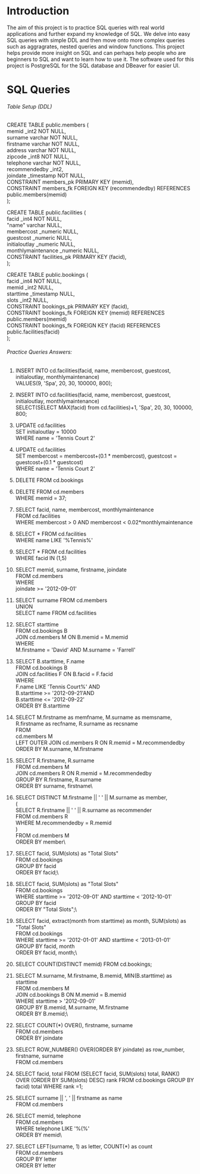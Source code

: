 # Introduction

The aim of this project is to practice SQL queries with real world applications and further expand my knowledge of SQL. We delve into easy SQL queries with simple DDL and then move onto more complex queries such as aggragrates, nested queries and window functions. This project helps provide more insight on SQL and can perhaps help people who are beginners to SQL and want to learn how to use it. The software used for this project is PostgreSQL for the SQL database and DBeaver for easier UI.


# SQL Queries

###### Table Setup (DDL)

CREATE TABLE public.members (\
memid _int2 NOT NULL,\
surname varchar NOT NULL,\
firstname varchar NOT NULL,\
address varchar NOT NULL,\
zipcode _int8 NOT NULL,\
telephone varchar NOT NULL,\
recommendedby _int2,\
joindate _timestamp NOT NULL,\
CONSTRAINT members_pk PRIMARY KEY (memid),\
CONSTRAINT members_fk FOREIGN KEY (recommendedby) REFERENCES public.members(memid)\
);

CREATE TABLE public.facilities (\
facid _int4 NOT NULL,\
"name" varchar NULL,\
membercost _numeric NULL,\
guestcost _numeric NULL,\
initialoutlay _numeric NULL,\
monthlymaintenance _numeric NULL,\
CONSTRAINT facilities_pk PRIMARY KEY (facid),\
);


CREATE TABLE public.bookings (\
facid _int4 NOT NULL,\
memid _int2 NULL,\
starttime _timestamp NULL,\
slots _int2 NULL,\
CONSTRAINT bookings_pk PRIMARY KEY (facid),\
CONSTRAINT bookings_fk FOREIGN KEY (memid) REFERENCES public.members(memid)\
CONSTRAINT bookings_fk FOREIGN KEY (facid) REFERENCES public.facilities(facid)\
);

###### Practice Queries Answers:

1. INSERT INTO cd.facilities(facid, name, membercost, guestcost, initialoutlay, monthlymaintenance)\
   VALUES(9, 'Spa', 20, 30, 100000, 800);
2. INSERT INTO cd.facilities(facid, name, membercost, guestcost, initialoutlay, monthlymaintenance)\
   SELECT(SELECT MAX(facid) from cd.facilities)+1, 'Spa', 20, 30, 100000, 800;
3. UPDATE cd.facilities\
   SET initialoutlay = 10000\
   WHERE name = 'Tennis Court 2'
4. UPDATE cd.facilities\
   SET membercost = membercost+(0.1 * membercost), guestcost = guestcost+(0.1 * guestcost)\
   WHERE name = 'Tennis Court 2'
5. DELETE FROM cd.bookings
6. DELETE FROM cd.members\
   WHERE memid = 37;

7. SELECT facid, name, membercost, monthlymaintenance\
   FROM cd.facilities\
   WHERE membercost > 0 AND membercost < 0.02*monthlymaintenance 
8. SELECT * FROM cd.facilities\
   WHERE name LIKE '%Tennis%'
9. SELECT * FROM cd.facilities\
   WHERE facid IN (1,5)
10. SELECT memid, surname, firstname, joindate\
    FROM cd.members\
    WHERE\
    joindate >= '2012-09-01'
11. SELECT surname FROM cd.members\
    UNION\
    SELECT name FROM cd.facilities
12. SELECT starttime\
    FROM cd.bookings B\
    JOIN cd.members M ON B.memid = M.memid\
    WHERE\
    M.firstname = 'David' AND M.surname = 'Farrell'
13. SELECT B.starttime, F.name\
    FROM cd.bookings B\
    JOIN cd.facilities F ON B.facid = F.facid\
    WHERE\
    F.name LIKE 'Tennis Court%' AND\
    B.starttime >= '2012-09-21'AND\
    B.starttime <= '2012-09-22'\
    ORDER BY B.starttime
14. SELECT M.firstname as memfname, M.surname as memsname, R.firstname as recfname, R.surname as recsname\
    FROM\
    cd.members M\
    LEFT OUTER JOIN cd.members R ON R.memid = M.recommendedby\
    ORDER BY M.surname, M.firstname
15. SELECT R.firstname, R.surname \
    FROM cd.members M\
    JOIN cd.members R ON R.memid = M.recommendedby\
    GROUP BY R.firstname, R.surname\
    ORDER BY surname, firstname\
16. SELECT DISTINCT M.firstname || ' ' || M.surname as member,\
      (\
         SELECT R.firstname || ' ' || R.surname as recommender\
         FROM cd.members R\
         WHERE M.recommendedby = R.memid\
      )\
    FROM cd.members M\
    ORDER BY member\

17. SELECT facid, SUM(slots) as "Total Slots"\
    FROM cd.bookings\
    GROUP BY facid\
    ORDER BY facid;\

18. SELECT facid, SUM(slots) as "Total Slots"\
    FROM cd.bookings\
    WHERE starttime >= '2012-09-01' AND starttime < '2012-10-01'\
    GROUP BY facid\
    ORDER BY "Total Slots";\

19. SELECT facid, extract(month from starttime) as month, SUM(slots) as "Total Slots"\
    FROM cd.bookings\
    WHERE starttime >= '2012-01-01' AND starttime < '2013-01-01'\
    GROUP BY facid, month\
    ORDER BY facid, month;\

20. SELECT COUNT(DISTINCT memid) FROM cd.bookings;

21. SELECT M.surname, M.firstname, B.memid, MIN(B.starttime) as starttime\
    FROM cd.members M\
    JOIN cd.bookings B ON M.memid = B.memid\
    WHERE starttime > '2012-09-01'\
    GROUP BY B.memid, M.surname, M.firstname\
    ORDER BY B.memid;\

22. SELECT COUNT(*) OVER(), firstname, surname\
    FROM cd.members\
    ORDER BY joindate

23. SELECT ROW_NUMBER() OVER(ORDER BY joindate) as row_number, firstname, surname\
    FROM cd.members

24. SELECT facid, total FROM
        (SELECT facid, SUM(slots) total, RANK() OVER (ORDER BY SUM(slots) DESC) rank
        FROM cd.bookings
        GROUP BY facid) total
    WHERE rank =1;

25. SELECT surname || ', ' || firstname as name\
    FROM cd.members

26. SELECT memid, telephone\
    FROM cd.members\
    WHERE telephone LIKE '%(%'\
    ORDER BY memid\

27. SELECT LEFT(surname, 1) as letter, COUNT(*) as count\
    FROM cd.members\
    GROUP BY letter\
    ORDER BY letter





